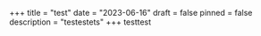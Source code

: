 +++
title = "test"
date = "2023-06-16"
draft = false
pinned = false
description = "testestets"
+++
testtest